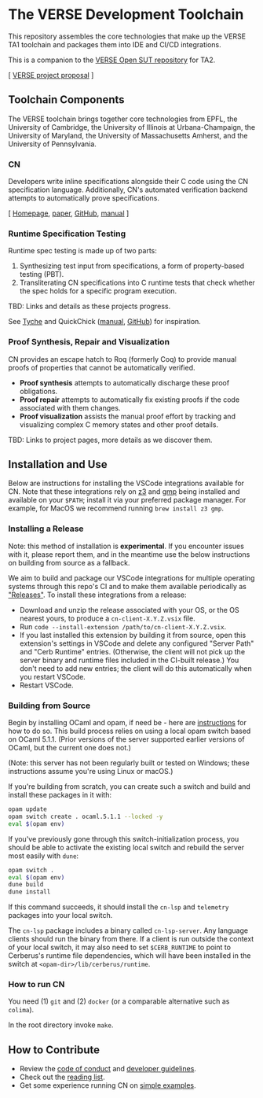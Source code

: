 # The VERSE Development Toolchain

This repository assembles the core technologies that make up the VERSE TA1
toolchain and packages them into IDE and CI/CD integrations.

This is a companion to the [VERSE Open SUT
repository](https://github.com/GaloisInc/VERSE-OpenSUT) for TA2.

[ [VERSE project proposal](https://drive.google.com/drive/u/0/folders/1S6wk-aXLZh_dNGU0IcKxB2tnXe5zjV1C) ]

## Toolchain Components

The VERSE toolchain brings together core technologies from EPFL, the University
of Cambridge, the University of Illinois at Urbana-Champaign, the University of
Maryland, the University of Massachusetts Amherst, and the University of
Pennsylvania.

### CN

Developers write inline specifications alongside their C code using the CN
specification language. Additionally, CN's automated verification backend
attempts to automatically prove specifications.

[ [Homepage](https://www.cl.cam.ac.uk/~cp526/popl23.html),
[paper](https://www.cl.cam.ac.uk/~cp526/popl23.pdf),
[GitHub](https://github.com/rems-project/cerberus/tree/master/backend/cn),
[manual](https://github.com/rems-project/cerberus/tree/master/backend/cn/manual) ]

### Runtime Specification Testing

Runtime spec testing is made up of two parts:

1. Synthesizing test input from specifications, a form of property-based testing (PBT).
1. Transliterating CN specifications into C runtime tests that check whether the spec holds for a specific program execution.

TBD: Links and details as these projects progress.

See [Tyche](https://github.com/tyche-pbt/tyche-extension) and QuickChick ([manual](https://softwarefoundations.cis.upenn.edu/qc-current/index.html), [GitHub](https://github.com/QuickChick/QuickChick)) for inspiration.

### Proof Synthesis, Repair and Visualization

CN provides an escape hatch to Roq (formerly Coq) to provide manual proofs of properties that cannot be automatically verified.

- **Proof synthesis** attempts to automatically discharge these proof obligations.
- **Proof repair** attempts to automatically fix existing proofs if the code
  associated with them changes.
- **Proof visualization** assists the manual proof effort by tracking and
  visualizing complex C memory states and other proof details.

TBD: Links to project pages, more details as we discover them.

## Installation and Use

Below are instructions for installing the VSCode integrations available for CN.
Note that these integrations rely on
[z3](https://github.com/Z3Prover/z3/releases) and [gmp](https://gmplib.org/) being installed and available on
your `$PATH`; install it via your preferred package manager. For example, for MacOS we recommend running `brew install z3 gmp`.

### Installing a Release

Note: this method of installation is **experimental**. If you encounter issues
with it, please report them, and in the meantime use the below instructions on
building from source as a fallback.

We aim to build and package our VSCode integrations for multiple operating
systems through this repo's CI and to make them available periodically as
["Releases"](https://github.com/GaloisInc/VERSE-Toolchain/releases). To install
these integrations from a release:
- Download and unzip the release associated with your OS, or the OS nearest
  yours, to produce a `cn-client-X.Y.Z.vsix` file.
- Run `code --install-extension /path/to/cn-client-X.Y.Z.vsix`.
- If you last installed this extension by building it from source, open this
  extension's settings in VSCode and delete any configured "Server Path" and
  "Cerb Runtime" entries. (Otherwise, the client will not pick up the server
  binary and runtime files included in the CI-built release.) You don't need to
  add new entries; the client will do this automatically when you restart
  VSCode.
- Restart VSCode.


### Building from Source

Begin by installing OCaml and opam, if need be - here are
[instructions](https://ocaml.org/docs/installing-ocaml) for how to do so. This
build process relies on using a local opam switch based on OCaml 5.1.1. (Prior
versions of the server supported earlier versions of OCaml, but the current one
does not.)

(Note: this server has not been regularly built or tested on Windows; these
instructions assume you're using Linux or macOS.)

If you're building from scratch, you can create such a switch and build and
install these packages in it with:
```sh
opam update
opam switch create . ocaml.5.1.1 --locked -y
eval $(opam env)
```

If you've previously gone through this switch-initialization process, you should
be able to activate the existing local switch and rebuild the server most easily
with `dune`:
```sh
opam switch .
eval $(opam env)
dune build
dune install
```

If this command succeeds, it should install the `cn-lsp` and `telemetry`
packages into your local switch.

The `cn-lsp` package includes a binary called `cn-lsp-server`. Any language
clients should run the binary from there. If a client is run outside the context
of your local switch, it may also need to set `$CERB_RUNTIME` to point to
Cerberus's runtime file dependencies, which will have been installed in the
switch at `<opam-dir>/lib/cerberus/runtime`.


### How to run CN

You need (1) `git` and (2) `docker` (or a comparable alternative such as `colima`).

In the root directory invoke `make`.

## How to Contribute

- Review the [code of conduct](CONDUCT.md) and [developer guidelines](CONTRIBUTING.md).
- Check out the [reading list](docs/reading_list.md).
- Get some experience running CN on [simple examples](cn-intro).
